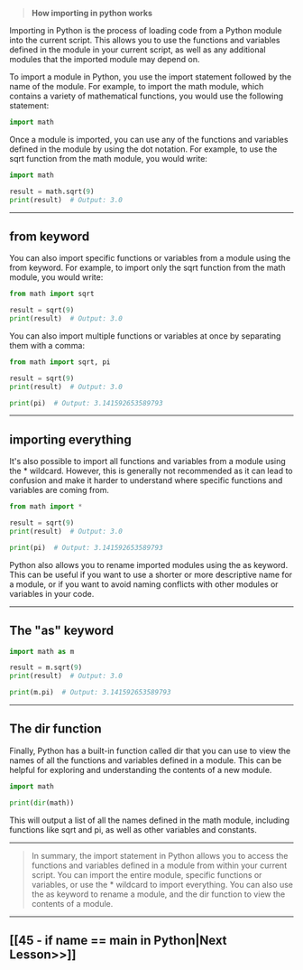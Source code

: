 
>**How importing in python works**

Importing in Python is the process of loading code from a Python module into the current script. This allows you to use the functions and variables defined in the module in your current script, as well as any additional modules that the imported module may depend on.

To import a module in Python, you use the import statement followed by the name of the module. For example, to import the math module, which contains a variety of mathematical functions, you would use the following statement:

```python
import math
```

Once a module is imported, you can use any of the functions and variables defined in the module by using the dot notation. For example, to use the sqrt function from the math module, you would write:

```python
import math

result = math.sqrt(9)
print(result)  # Output: 3.0
```

---
## from keyword

You can also import specific functions or variables from a module using the from keyword. For example, to import only the sqrt function from the math module, you would write:

```python
from math import sqrt

result = sqrt(9)
print(result)  # Output: 3.0
```

You can also import multiple functions or variables at once by separating them with a comma:

```python
from math import sqrt, pi

result = sqrt(9)
print(result)  # Output: 3.0

print(pi)  # Output: 3.141592653589793
```

---
## importing everything
It's also possible to import all functions and variables from a module using the * wildcard. However, this is generally not recommended as it can lead to confusion and make it harder to understand where specific functions and variables are coming from.

```python
from math import *

result = sqrt(9)
print(result)  # Output: 3.0

print(pi)  # Output: 3.141592653589793
```
Python also allows you to rename imported modules using the as keyword. This can be useful if you want to use a shorter or more descriptive name for a module, or if you want to avoid naming conflicts with other modules or variables in your code.

---
## The "as" keyword

```python
import math as m

result = m.sqrt(9)
print(result)  # Output: 3.0

print(m.pi)  # Output: 3.141592653589793
```
---
## The dir function

Finally, Python has a built-in function called dir that you can use to view the names of all the functions and variables defined in a module. This can be helpful for exploring and understanding the contents of a new module.

```python
import math

print(dir(math))
```

This will output a list of all the names defined in the math module, including functions like sqrt and pi, as well as other variables and constants.

---
> In summary, the import statement in Python allows you to access the functions and variables defined in a module from within your current script. You can import the entire module, specific functions or variables, or use the * wildcard to import everything. You can also use the as keyword to rename a module, and the dir function to view the contents of a module.


---

## [[45 - if name == main in Python|Next Lesson>>]]
